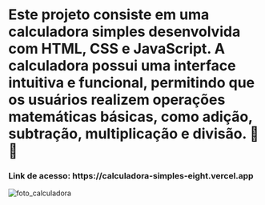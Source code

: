 <h1>Este projeto consiste em uma calculadora simples desenvolvida com HTML, CSS e JavaScript. A calculadora possui uma interface intuitiva e funcional, permitindo que os usuários realizem operações matemáticas básicas, como adição, subtração, multiplicação e divisão. 📱✨</h1>
<h3>Link de acesso: https://calculadora-simples-eight.vercel.app</h3>

![foto_calculadora](https://user-images.githubusercontent.com/111032225/184795120-8bb67159-7ae4-410c-8ac9-533ded432b3b.png)
